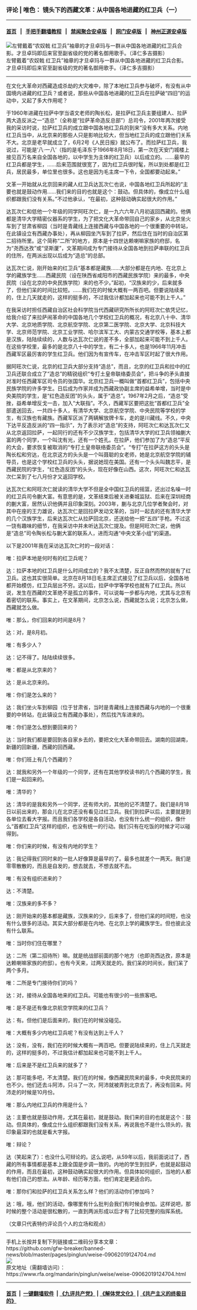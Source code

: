 ### 评论 | 唯色： 镜头下的西藏文革：从中国各地进藏的红卫兵（一）  
------------------------

#### [首页](https://github.com/gfw-breaker/banned-news/blob/master/README.md) &nbsp;&nbsp;|&nbsp;&nbsp; [手把手翻墙教程](https://github.com/gfw-breaker/guides/wiki) &nbsp;&nbsp;|&nbsp;&nbsp; [禁闻聚合安卓版](https://github.com/gfw-breaker/bn-android) &nbsp;&nbsp;|&nbsp;&nbsp; [网门安卓版](https://github.com/oGate2/oGate) &nbsp;&nbsp;|&nbsp;&nbsp; [神州正道安卓版](https://github.com/SzzdOgate/update) 



<div id="headerimg">
 <img alt="左臂戴着“农奴戟 红卫兵”袖章的才旦卓玛与一群从中国各地进藏的红卫兵合影。才旦卓玛即后来官至副省级的党的著名御用歌手。（泽仁多吉摄影）" src="https://www.rfa.org/mandarin/pinglun/weise/weise-09062019124704.html/624d65e65353739b4e0e8fdb85cf7ea2536b5175.jpg/@@images/96390b25-d8f4-4d3c-8f01-92e68356afea.jpeg" title="左臂戴着“农奴戟 红卫兵”袖章的才旦卓玛与一群从中国各地进藏的红卫兵合影。才旦卓玛即后来官至副省级的党的著名御用歌手。（泽仁多吉摄影）"/>
 <div id="headerimgcontents">
  <div id="headerimgcaption">
   <span>
    左臂戴着“农奴戟 红卫兵”袖章的才旦卓玛与一群从中国各地进藏的红卫兵合影。才旦卓玛即后来官至副省级的党的著名御用歌手。（泽仁多吉摄影）
   </span>
   <!-- zoomattribute -->
  </div>
  <!-- headerimgcaption -->
 </div>
 <!-- headerimagecontents -->
</div>

<hr/>
<div id="storytext">
 <div>
  <div class="slot_header">
  </div>
 </div>
 <p>
  在文化大革命对西藏造成杀劫的大灾难中，除了本地红卫兵参与破坏，有没有从中国境内进藏的红卫兵？或者说，那些从中国各地进藏的红卫兵在拉萨破“四旧”的运动中，又起了多大作用呢？
 </p>
 <p>
  于1960年进藏在拉萨中学当语文老师的陶长松，是拉萨红卫兵主要组建人、拉萨两大造反派之一“造总”（全称是“拉萨革命造反总部”）总司令，2001年两次接受我的采访时说，拉萨红卫兵的成立跟中国各地红卫兵的到来“没有多大关系。内地红卫兵当中，从北京来的那些人只是影响比较大，但当地红卫兵的成立跟他们关系不大。北京是老早就成立了，6月2号《人民日报》就公布了。而拉萨红卫兵，我说过，可能是‘八·一八’（指的是毛泽东于1966年8月18日，第一次在天安门城楼上接见百万名来自全国各地的，以中学生为主体的红卫兵）以后成立的。……最早的红卫兵都是学生，……后来范围就很宽了，因为红卫兵很时髦，所以到处都是红卫兵，居民最多，单位里也很多。这也是因为毛主席一下令，全国都要动起来。”
 </p>
 <p>
  文革一开始就从北京回来的藏人红卫兵达瓦次仁也说，中国各地红卫兵所起的“主要也就是鼓动作用……我们来的目的也就是这个：鼓动。但具体的，像成立什么组织都跟我们没有关系。”不过他承认，“在最初，这种鼓动确实起很大的作用。”
 </p>
 <p>
  达瓦次仁和低他一个年级的同学阿旺次仁，是一九六六年八月初返回西藏的。他俩都是清华大学精密仪器系的学生，为了把文化大革命带回自己的家乡，从北京坐火车到了甘肃省柳园（当时是青藏线上连接西藏与中国各地的一个很重要的中转站，在此镇设立有西藏办事处），再从柳园坐汽车到了拉萨，然后住在当时的自治区第二招待所里。这个简称“二所”的地方，原本是十四世达赖喇嘛家族的府邸，名为“尧西达孜”或“坚斯厦”，文革期间成为专门接待从全国各地到拉萨串联的红卫兵的住所，在两派出现以后成为“造总”的总部。
 </p>
 <p>
  达瓦次仁说，刚开始来的红卫兵“基本都是藏族……大部分都是在内地、在北京上学的藏族学生……西藏民院（设在陕西省咸阳市的西藏民族学院）来的最多，中央民院（设在北京的中央民族学院）来的也不少。”起初，“汉族来的少，后来就多了，但他们呆的时间比较短。……我们在的时候大概有一两百吧。但要说陆续来的，住上几天就走的，这样的挺多的，不过我估计都加起来也可能不到上千人。”
 </p>
 <p>
  在我采访时担任西藏自治区社会科学院当代西藏研究所所长的阿旺次仁依凭记忆，给我介绍了来拉萨闹革命的中国各地几个学校红卫兵的概况，有北京八十中、清华大学、北京地质学院、北京航空学院、北京第二医学院、北京大学、北京科技大学、北京师范学院、北京工业学院、哈尔滨军工大、内蒙古交通学校等，基本上都是汉族，陆陆续续的，人数与达瓦次仁说的差不多，全部加起来可能不到上千人。在这些学校里，最多的是北京八十中的学生，有二十多人，也是1966年11月冲击西藏军区最厉害的学生红卫兵。他们因为有宣传车，在冲击军区时起了很大作用。
 </p>
 <p>
  据阿旺次仁说，北京的红卫兵大部分支持“造总”，而且，北京的红卫兵和拉中的红卫兵还联合成立了“造总”的精锐组织“专打土皇帝联络委员会”，把斗争的矛头直接对准时任西藏军区司令员的张国华。北京红卫兵一概叫做“首都红卫兵”，包括中央民族学院的许多学生。日后成为作家并成为西藏政协副主席的益希单增，当时是中央美院的学生，是“红色造反团”的头头，属于“造总”。1967年2月之后，“造总”受挫，益希单增反戈一击，加入“大联指”。不久，西藏军区要把这批“首都红卫兵”全部遣送回去，一共四十多人，有清华大学、北京航空学院、中央民院等学校的学生，有汉族也有藏族。西藏军区派了两辆解放牌卡车，走的是川藏线。不久，中央下达平反造反派的“四一指示”，为了表示对“造总”的支持，阿旺次仁和达瓦次仁又从北京返回拉萨，一起同行的还有不少汉族学生，包括清华大学的红卫兵领袖蒯大富的两个同学，一个叫沈有光，还有一个姓孔。在拉萨，他们参加了为“造总”平反的大会，要求恢复被取消的“专打土皇帝联络委员会”。“专打”在拉萨这方的头头是陶长松和穷达，在北京这方的头头是一个叫聂聪的女老师，她是北京航空学院的辅导员，也是这个学校红卫兵的头头，据说她现在美国。还有一个头头叫魏志平，是西藏民院的学生，“红色造反团”的头头，现在好像在山西。这次，阿旺次仁和达瓦次仁呆到了七八月份才又返回学校。
 </p>
 <p>
  达瓦次仁和阿旺次仁就读的清华大学不但是全中国红卫兵的摇篮，还出过名噪一时的红卫兵司令蒯大富。有意思的是，文革结束后被关进秦城监狱、后来在深圳经商的蒯大富，居然认识他俩并且印象深刻。2003年，蒯与北京几位学者聚会时，对其中在座的王力雄说，达瓦次仁是回拉萨发动文革的，当时一起去的还有清华大学的几个汉族学生，后来达瓦次仁从拉萨回北京，还送给他一把“五四”手枪。不过这一饶有趣味的细节，在我采访中并未听达瓦次仁提及。但是阿旺次仁说，他俩是“造总”司令陶长松与蒯大富的联系人，进而沟通“中央文革小组”的渠道。
 </p>
 <p>
  以下是2001年我在采访达瓦次仁时的一段对话：
 </p>
 <p>
  唯：拉萨本地是何时有的红卫兵呢？
 </p>
 <p>
  达：拉萨本地的红卫兵是什么时间成立的？我不太清楚，反正自然而然的就有了红卫兵。这也其实很简单。北京在8月18日毛主席正式接见了红卫兵以后，全国各地都开始模仿，红卫兵层出不穷。这以后，拉萨中学等学校也就有了红卫兵。所以说，发生在西藏的文革绝不是孤立的事件，可以说每一步都与内地，尤其与北京有着密切的联系。事实上，在文革期间，北京怎么说，西藏就怎么说；北京怎么做，西藏就怎么做。
 </p>
 <p>
  唯：那么，你们回来的时间是8月？
 </p>
 <p>
  达：对，是8月初。
 </p>
 <p>
  唯：有多少人？
 </p>
 <p>
  达：记不得了。陆陆续续很多。
 </p>
 <p>
  唯：都是从北京来的？
 </p>
 <p>
  达：是从北京来的。
 </p>
 <p>
  唯：你们是怎么来的？
 </p>
 <p>
  达：我们坐火车到柳园（位于甘肃省，当时是青藏线上连接西藏与内地的一个很重要的中转站，在此镇设立有西藏办事处），然后找汽车进来的。
 </p>
 <p>
  唯：你们是怎么想到要回来的？
 </p>
 <p>
  达：当时我们都是要回到各自家乡去的，要把文化大革命带回去。湖南的回湖南，新疆的回新疆，西藏的回西藏。
 </p>
 <p>
  唯：你们班上有几个西藏的？
 </p>
 <p>
  达：就我和另外一个年级的一个同学，还有在其他学校读书的几个西藏的学生，我们是一起回来的。
 </p>
 <p>
  唯：清华的？
 </p>
 <p>
  达：清华的是我和另外一个同学，还有师大的，其他的记不清楚了。我们是8月18日以前出来的，那会儿在北京还没有看见过红卫兵。我们到拉萨以后，主要就是到各单位去看大字报。而且我们各学校是各自活动，也没有什么统一的组织，像什么“首都红卫兵”这样的组织，也没有统一的行动。我们只有在吃饭的时候才可以碰得到。
 </p>
 <p>
  唯：你们来的时候，有没有内地的学生？
 </p>
 <p>
  达：我记得我们同时来的一批人好像算是最早的了。最多也就差个一两天。我们是零零散散的，而且是自发的，想去就去，不想去就不去。
 </p>
 <p>
  唯：有没有组织进来的？
 </p>
 <p>
  达：不清楚。
 </p>
 <p>
  唯：汉族来的多不多？
 </p>
 <p>
  达：刚开始来的基本都是藏族，汉族来的少，后来多了，但他们呆的时间短，也没有什么很多的活动。其实大部分都是在内地、在北京上学的藏族学生。但也彼此没有什么联系。
 </p>
 <p>
  唯：当时你们住在哪里？
 </p>
 <p>
  达：二所（第二招待所）嘛。就是统战部前面的那个地方（也即尧西达孜，原本是达赖喇嘛家族的府邸）。也有今天来，过两天就走的。我们呆的时间长，我们呆了两个多月。
 </p>
 <p>
  唯：二所是专门接待你们的吗？
 </p>
 <p>
  达：对，接待从全国各地来的红卫兵。可能也有很少的一些旅客吧。
 </p>
 <p>
  唯：是不是还有像北京航空学院来的红卫兵？
 </p>
 <p>
  达：有。但他们是后面来的，我们在的时候没碰见。
 </p>
 <p>
  唯：大概有多少内地红卫兵呢？有没有达到上千人？
 </p>
 <p>
  达：没有，没有，我们在的时候大概有一两百吧。但要说陆续来的，住上几天就走的，这样的挺多的，不过我估计都加起来也可能不到上千人。
 </p>
 <p>
  唯：后来是不是红卫兵来的就多了？
 </p>
 <p>
  达：那可能多吧，不太清楚。我们在的时候，像西藏民院来的最多，中央民院来的也不少。他们还去斗阿沛，只斗了一次，阿沛就被弄到北京去了，再没有回来。阿沛走的时候是10月份。
 </p>
 <p>
  唯：那么内地红卫兵的作用是什么？
 </p>
 <p>
  达：主要也就是鼓动作用，尤其在最初，就是鼓动。我们来的目的也就是这个：鼓动。但具体的，像成立什么组织都跟我们没有关系，再说我也不是什么领头的，我印象最深的也就是看大字报。
 </p>
 <p>
  唯：辩论？
 </p>
 <p>
  达（笑起来了）：也没什么可辩论的。这么说吧，从59年以后，我前面说过了，西藏的所有事情都是基本上跟全国是步调一致的。内地的学生到拉萨，也就是起鼓动的作用，而且在最初，这种鼓动确实起很大的作用。但具体如何组织，当地的人都有他们自己的想法。从年龄、经历等方面，他们肯定是更适合的。
 </p>
 <p>
  唯：那你们和拉萨的红卫兵关系怎么样？他们的活动你们参加吗？
 </p>
 <p>
  达：哦，哦，他们的活动，像哪里有什么批判会我们有时候会参加。这样说吧，那时候的整个活动是很松散的，一直到两派形成以后才有了比较完整的指挥系统。
 </p>
 <p>
 </p>
 <p>
  （文章只代表特约评论员个人的立场和观点）
 </p>
</div>

<hr/>
手机上长按并复制下列链接或二维码分享本文章：<br/>
https://github.com/gfw-breaker/banned-news/blob/master/pages/pinglun/weise-09062019124704.md <br/>
<a href='https://github.com/gfw-breaker/banned-news/blob/master/pages/pinglun/weise-09062019124704.md'><img src='https://github.com/gfw-breaker/banned-news/blob/master/pages/pinglun/weise-09062019124704.md.png'/></a> <br/>
原文地址（需翻墙访问）：https://www.rfa.org/mandarin/pinglun/weise/weise-09062019124704.html


------------------------
#### [首页](https://github.com/gfw-breaker/banned-news/blob/master/README.md) &nbsp;|&nbsp; [一键翻墙软件](https://github.com/gfw-breaker/nogfw/blob/master/README.md) &nbsp;| [《九评共产党》](https://github.com/gfw-breaker/9ping.md/blob/master/README.md#九评之一评共产党是什么) | [《解体党文化》](https://github.com/gfw-breaker/jtdwh.md/blob/master/README.md) | [《共产主义的终极目的》](https://github.com/gfw-breaker/gczydzjmd.md/blob/master/README.md)


<img src='http://gfw-breaker.win/banned-news/pages/pinglun/weise-09062019124704.md' width='0px' height='0px'/>